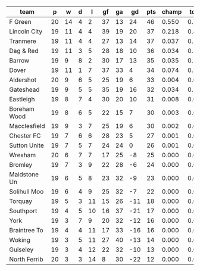 |     team     | p  | w  | d | l  | gf | ga | gd  | pts | champ | top2  | top3  | top4  |  5-7  | bot4  | bot3  | bot2  |
|--------------|----|----|---|----|----|----|-----|-----|-------|-------|-------|-------|-------|-------|-------|-------|
| F Green      | 20 | 14 | 4 |  2 | 37 | 13 |  24 |  46 | 0.550 | 0.768 | 0.871 | 0.929 | 0.060 | 0.000 | 0.000 | 0.000|
| Lincoln City | 19 | 11 | 4 |  4 | 39 | 19 |  20 |  37 | 0.218 | 0.461 | 0.638 | 0.751 | 0.183 | 0.000 | 0.000 | 0.000|
| Tranmere     | 19 | 11 | 4 |  4 | 27 | 13 |  14 |  37 | 0.037 | 0.117 | 0.221 | 0.337 | 0.332 | 0.000 | 0.000 | 0.000|
| Dag & Red    | 19 | 11 | 3 |  5 | 28 | 18 |  10 |  36 | 0.034 | 0.111 | 0.218 | 0.337 | 0.334 | 0.000 | 0.000 | 0.000|
| Barrow       | 19 |  9 | 8 |  2 | 30 | 17 |  13 |  35 | 0.035 | 0.118 | 0.231 | 0.351 | 0.322 | 0.000 | 0.000 | 0.000|
| Dover        | 19 | 11 | 1 |  7 | 37 | 33 |   4 |  34 | 0.074 | 0.218 | 0.371 | 0.512 | 0.291 | 0.000 | 0.000 | 0.000|
| Aldershot    | 20 |  9 | 6 |  5 | 25 | 19 |   6 |  33 | 0.004 | 0.023 | 0.055 | 0.108 | 0.245 | 0.001 | 0.000 | 0.000|
| Gateshead    | 19 |  9 | 5 |  5 | 35 | 19 |  16 |  32 | 0.034 | 0.112 | 0.215 | 0.332 | 0.328 | 0.000 | 0.000 | 0.000|
| Eastleigh    | 19 |  8 | 7 |  4 | 30 | 20 |  10 |  31 | 0.008 | 0.039 | 0.091 | 0.159 | 0.281 | 0.001 | 0.000 | 0.000|
| Boreham Wood | 19 |  8 | 6 |  5 | 22 | 15 |   7 |  30 | 0.003 | 0.011 | 0.029 | 0.057 | 0.163 | 0.004 | 0.002 | 0.000|
| Macclesfield | 19 |  9 | 3 |  7 | 25 | 19 |   6 |  30 | 0.002 | 0.009 | 0.024 | 0.050 | 0.143 | 0.005 | 0.002 | 0.000|
| Chester FC   | 19 |  7 | 6 |  6 | 28 | 23 |   5 |  27 | 0.001 | 0.009 | 0.024 | 0.045 | 0.146 | 0.008 | 0.004 | 0.001|
| Sutton Unite | 19 |  7 | 5 |  7 | 24 | 24 |   0 |  26 | 0.001 | 0.002 | 0.006 | 0.015 | 0.071 | 0.023 | 0.011 | 0.003|
| Wrexham      | 20 |  6 | 7 |  7 | 17 | 25 |  -8 |  25 | 0.000 | 0.000 | 0.000 | 0.001 | 0.009 | 0.131 | 0.070 | 0.029|
| Bromley      | 19 |  7 | 3 |  9 | 22 | 28 |  -6 |  24 | 0.000 | 0.001 | 0.003 | 0.006 | 0.036 | 0.050 | 0.024 | 0.010|
| Maidstone Un | 19 |  6 | 5 |  8 | 23 | 32 |  -9 |  23 | 0.000 | 0.001 | 0.002 | 0.004 | 0.024 | 0.081 | 0.041 | 0.017|
| Solihull Moo | 19 |  6 | 4 |  9 | 25 | 32 |  -7 |  22 | 0.000 | 0.000 | 0.002 | 0.005 | 0.031 | 0.060 | 0.032 | 0.012|
| Torquay      | 19 |  5 | 3 | 11 | 15 | 26 | -11 |  18 | 0.000 | 0.000 | 0.000 | 0.000 | 0.000 | 0.384 | 0.263 | 0.140|
| Southport    | 19 |  4 | 5 | 10 | 16 | 37 | -21 |  17 | 0.000 | 0.000 | 0.000 | 0.000 | 0.000 | 0.494 | 0.361 | 0.215|
| York         | 19 |  3 | 7 |  9 | 20 | 32 | -12 |  16 | 0.000 | 0.000 | 0.000 | 0.000 | 0.001 | 0.394 | 0.270 | 0.152|
| Braintree To | 19 |  4 | 4 | 11 | 17 | 33 | -16 |  16 | 0.000 | 0.000 | 0.000 | 0.000 | 0.000 | 0.472 | 0.336 | 0.198|
| Woking       | 19 |  3 | 5 | 11 | 27 | 40 | -13 |  14 | 0.000 | 0.000 | 0.000 | 0.000 | 0.002 | 0.342 | 0.228 | 0.121|
| Guiseley     | 19 |  3 | 4 | 12 | 22 | 32 | -10 |  13 | 0.000 | 0.000 | 0.000 | 0.000 | 0.000 | 0.619 | 0.482 | 0.320|
| North Ferrib | 20 |  3 | 3 | 14 |  8 | 30 | -22 |  12 | 0.000 | 0.000 | 0.000 | 0.000 | 0.000 | 0.931 | 0.875 | 0.783|
